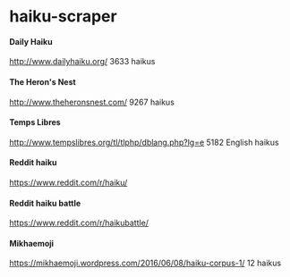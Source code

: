 # haiku-scraper

#### Daily Haiku
http://www.dailyhaiku.org/
3633 haikus

#### The Heron's Nest
http://www.theheronsnest.com/
9267 haikus

#### Temps Libres
http://www.tempslibres.org/tl/tlphp/dblang.php?lg=e
5182 English haikus

#### Reddit haiku
https://www.reddit.com/r/haiku/

#### Reddit haiku battle
https://www.reddit.com/r/haikubattle/

#### Mikhaemoji
https://mikhaemoji.wordpress.com/2016/06/08/haiku-corpus-1/
12 haikus